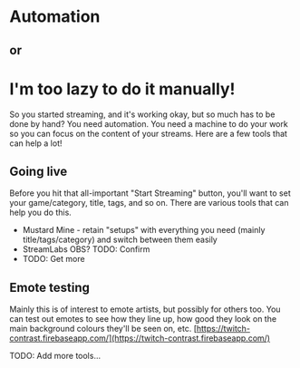 # Automation
## or
# I'm too lazy to do it manually!

So you started streaming, and it's working okay, but so much has to be done by
hand? You need automation. You need a machine to do your work so you can focus
on the content of your streams. Here are a few tools that can help a lot!

## Going live

Before you hit that all-important "Start Streaming" button, you'll want to set
your game/category, title, tags, and so on. There are various tools that can
help you do this.

* Mustard Mine - retain "setups" with everything you need (mainly title/tags/category)
  and switch between them easily
* StreamLabs OBS? TODO: Confirm
* TODO: Get more

## Emote testing

Mainly this is of interest to emote artists, but possibly for others too. You
can test out emotes to see how they line up, how good they look on the main
background colours they'll be seen on, etc. [https://twitch-contrast.firebaseapp.com/](https://twitch-contrast.firebaseapp.com/)

TODO: Add more tools...
